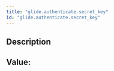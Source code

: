 ```yaml
---
title: "glide.authenticate.secret_key"
id: "glide.authenticate.secret_key"
---
```

## Description



## Value: 
```

```